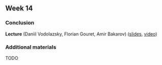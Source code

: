 ## Week 14 ##
### Conclusion ###

**Lecture** (Daniil Vodolazsky, Florian Gouret, Amir Bakarov) ([slides](TODO), [video](TODO))

### Additional materials ###
TODO
